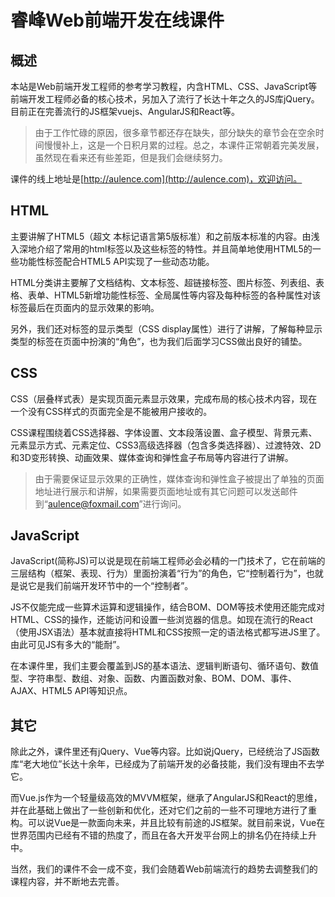 # 睿峰Web前端开发在线课件

## 概述
本站是Web前端开发工程师的参考学习教程，内含HTML、CSS、JavaScript等前端开发工程师必备的核心技术，另加入了流行了长达十年之久的JS库jQuery。目前正在完善流行的JS框架vuejs、AngularJS和React等。

> 由于工作忙碌的原因，很多章节都还存在缺失，部分缺失的章节会在空余时间慢慢补上，这是一个日积月累的过程。总之，本课件正常朝着完美发展，虽然现在看来还有些差距，但是我们会继续努力。

课件的线上地址是[http://aulence.com](http://aulence.com)，欢迎访问。

## HTML
主要讲解了HTML5（超文 本标记语言第5版标准）和之前版本标准的内容。由浅入深地介绍了常用的html标签以及这些标签的特性。并且简单地使用HTML5的一些功能性标签配合HTML5 API实现了一些动态功能。

HTML分类讲主要解了文档结构、文本标签、超链接标签、图片标签、列表组、表格、表单、HTML5新增功能性标签、全局属性等内容及每种标签的各种属性对该标签最后在页面内的显示效果的影响。

另外，我们还对标签的显示类型（CSS display属性）进行了讲解，了解每种显示类型的标签在页面中扮演的“角色”，也为我们后面学习CSS做出良好的铺垫。

## CSS
CSS（层叠样式表）是实现页面元素显示效果，完成布局的核心技术内容，现在一个没有CSS样式的页面完全是不能被用户接收的。

CSS课程围绕着CSS选择器、字体设置、文本段落设置、盒子模型、背景元素、元素显示方式、元素定位、CSS3高级选择器（包含多类选择器）、过渡特效、2D和3D变形转换、动画效果、媒体查询和弹性盒子布局等内容进行了讲解。

> 由于需要保证显示效果的正确性，媒体查询和弹性盒子被提出了单独的页面地址进行展示和讲解，如果需要页面地址或有其它问题可以发送邮件到“[aulence@foxmail.com](mailto:aulence@foxmail.com)”进行询问。

## JavaScript
JavaScript(简称JS)可以说是现在前端工程师必会必精的一门技术了，它在前端的三层结构（框架、表现、行为）里面扮演着“行为”的角色，它“控制着行为”，也就是说它是我们前端开发环节中的一个“控制者”。

JS不仅能完成一些算术运算和逻辑操作，结合BOM、DOM等技术使用还能完成对HTML、CSS的操作，还能访问和设置一些浏览器的信息。如现在流行的React（使用JSX语法）基本就直接将HTML和CSS按照一定的语法格式都写进JS里了。由此可见JS有多大的“能耐”。

在本课件里，我们主要会覆盖到JS的基本语法、逻辑判断语句、循环语句、数值型、字符串型、数组、对象、函数、内置函数对象、BOM、DOM、事件、AJAX、HTML5 API等知识点。

## 其它
除此之外，课件里还有jQuery、Vue等内容。比如说jQuery，已经统治了JS函数库“老大地位”长达十余年，已经成为了前端开发的必备技能，我们没有理由不去学它。

而Vue.js作为一个轻量级高效的MVVM框架，继承了AngularJS和React的思维，并在此基础上做出了一些创新和优化，还对它们之前的一些不可理地方进行了重构。可以说Vue是一款面向未来，并且比较有前途的JS框架。就目前来说，Vue在世界范围内已经有不错的热度了，而且在各大开发平台网上的排名仍在持续上升中。

当然，我们的课件不会一成不变，我们会随着Web前端流行的趋势去调整我们的课程内容，并不断地去完善。
